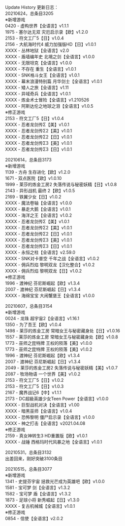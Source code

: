 Update History 更新日志：  
20210624，总条目3205  
※新增游戏  
0420 - 虚构世界【全语言】v1.1.1  
1975 - 塞尔达无双 灾厄启示录【欧】v1.2.0  
2153 - 符文工厂5【日】v1.0.4  
2156 - 大航海时代4 威力加强版HD【日】v1.0.1  
XXXX - 丛林地狱【全语言】v2.0  
XXXX - 盾墙编年史 北境之剑【全语言】v1.0.0  
XXXX - 无限坦克【全语言】v1.0.0  
XXXX - 不存在 重生【全语言】v1.0.1  
XXXX - SNK格斗女王【全语言】v1.0.1  
XXXX - 幕末浪漫特别篇 月华剑士【全语言】v1.0.1  
XXXX - 矮人之旅【全语言】v1.11  
XXXX - 异域奇兵【全语言】v1.0.1  
XXXX - 炼金术士冒险【全语言】v1.210526  
XXXX - 阿斯达伦之地球之泪【全语言】v1.0.5  
※修正游戏  
2153 - 符文工厂5【日】v1.0.4  
XXXX - 忍者龙剑传Σ【美】v1.0.1  
XXXX - 忍者龙剑传Σ2【美】v1.0.1  
XXXX - 忍者龙剑传Σ2【日】v1.0.1  
XXXX - 忍者龙剑传Σ3【美】v1.0.1  
XXXX - 忍者龙剑传Σ3【日】v1.0.1  
  
20210614，总条目3173  
※新增游戏  
1139 - 方舟 生存进化【欧】v1.2.0  
1671 - 双点医院【欧】v1.0.10  
1999 - 莱莎的炼金工房2 失落传说与秘密妖精【日】v1.0.8  
2143 - 异形战机 最终 2【欧】v1.0.5  
2169 - 铁翼少女【日】v1.0.2  
XXXX - 魔法卷轴【全语言】v1.0.0  
XXXX - 暴走大鹅【全语言】v1.0.1  
XXXX - 海洋之王【全语言】v1.0.2  
XXXX - 忍者龙剑传Σ【美】v1.0.1  
XXXX - 忍者龙剑传Σ2【美】v1.0.1  
XXXX - 忍者龙剑传Σ2【日】v1.0.1  
XXXX - 忍者龙剑传Σ3【美】v1.0.1  
XXXX - 忍者龙剑传Σ3【日】v1.0.1  
XXXX - 永恒之柱【全语言】v2.59.0  
XXXX - SNK对卡普空 千年之战【全语言】v1.0.2  
XXXX - 佣兵烈焰 黎明双龙【汉化整合】v1.0.2  
XXXX - 佣兵烈焰 黎明双龙【日】v1.0.2  
※修正游戏  
1996 - 渡神纪 芬尼斯崛起【欧】v1.3.4  
2007 - 渡神纪 芬尼斯崛起【日】v1.3.4  
XXXX - 海绵宝宝 大闹蟹堡王【全语言】v1.0.0  
  
20210607，总条目3154  
※新增游戏  
0024 - 龙珠 超宇宙2【全语言】v1.16.1  
1350 - 为了吾王【欧】v1.0.4  
1498 - 莱莎的炼金工房 常暗女王与秘密藏身处【日】v1.0.16  
1557 - 莱莎的炼金工房 常暗女王与秘密藏身处【欧】v1.0.8  
1773 - 巫师之昆特牌 王权的陨落【美】v1.0.0  
1773 - 巫师之昆特牌 王权的陨落【美】v1.0.2  
1996 - 渡神纪 芬尼斯崛起【欧】v1.3.4  
2007 - 渡神纪 芬尼斯崛起【日】v1.3.4  
2049 - 莱莎的炼金工房2 失落传说与秘密妖精【美】v1.0.7  
2087 - 牧场物语 一个世界【美】v1.0.2  
2153 - 符文工厂5【日】v1.0.2  
2153 - 符文工厂5【日】v1.0.3  
2167 - 魔界战记6【中】v1.1.1  
2173 - DC超級英雄少女Teen Power【全语言】v1.0.0  
XXXX - 巨型战机对决【全语言】v1.00  
XXXX - 暗黑巫师【全语言】v1.0.4  
XXXX - 恐怖黎明 僵尸启示录【全语言】v1.0.0  
XXXX - 神之打击【全语言】v2021.04.08  
※修正游戏  
2159 - 真女神转生3 HD重置版【欧】v1.0.1  
XXXX - 战锤 西格玛时代风暴之地【全语言】v1.0.1  
  
20210531，总条目3132  
出差回来，刚好突破3100条目  
  
20210515，总条目3077  
※新增游戏  
1341 - 史提芬宇宙 拯救光芒成为英雄吧【欧】v1.0.0  
1581 - 宝可梦 剑【全语言】v1.3.2  
1582 - 宝可梦 盾【全语言】v1.3.2  
1873 - 足球小将 新秀崛起【日】v1.3.0  
XXXX - 复古机械城【全语言】v1.0.1  
※修正游戏  
0854 - 信使【全语言】v2.0.2
